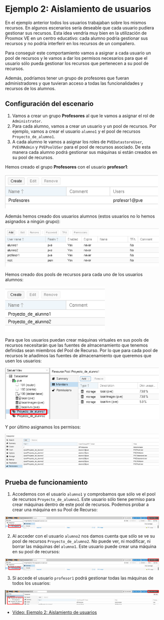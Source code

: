 # Ejemplo 2: Aislamiento de usuarios

En el ejemplo anterior todos los usuarios trabajaban sobre los mismos recursos. En algunos escenarios sería deseable que cada usuario pudiera gestionar sus recursos. Esta idea vendría muy bien en la utilización de Proxmox VE en un centro educativo: cada alumno podría gestionar sus recursos y no podría interferir en los recursos de un compañero. 

Para conseguir este comportamiento vamos a asignar a cada usuario un pool de recursos y le vamos a dar los permisos necesarios para que el usuario sólo pueda gestionar los recursos que pertenecen a su pool de recursos.

Además, podríamos tener un grupo de profesores que fueran administradores y que tuvieran acceso a todas las funcionalidades y recursos de los alumnos.

## Configuración del escenario

1. Vamos a crear un grupo **Profesores** al que le vamos a asignar el rol de `Administrator`.
2. Para cada alumno, vamos a crear un usuario y un pool de recursos. Por ejemplo, vamos a crear el usuario `alumno1` y el pool de recursos `Proyecto_de_alumno1`.
3. A cada alumno le vamos a asignar los roles de `PVEDatastoreUser`, `PVEVMAdmin` y `PVEPoolUSer` para el pool de recursos asociado. De esta manera cada alumno podrá gestionar sus máquinas si están creados en su pool de recursos.

Hemos creado el grupo **Profesores** con el usuario **profesor1**:

![usuarios](img/usuario18.png)

Además hemos creado dos usuarios alumnos (estos usuarios no lo hemos asignados a ningún grupo):

![usuarios](img/usuario19.png)

Hemos creado dos pools de recursos para cada uno de los usuarios alumnos:

![usuarios](img/usuario20.png)

Para que los usuarios puedan crear máquinas virtuales en sus pools de recursos necesitarán que las fuentes de almacenamiento que tenemos definidas sean miembros del Pool de Recurso. Por lo que para cada pool de recursos le añadimos las fuentes de almacenamiento que queremos que usen los usuarios:

![usuarios](img/usuario21.png)

Y por último asignamos los permisos:

![usuarios](img/usuario22.png)

## Prueba de funcionamiento

1. Accedemos con el usuario `alumno1` y comprobamos que sólo ve el pool de recursos `Proyecto_de_alumno1`. Este usuario sólo tiene permiso para crear máquinas dentro de este pool de recursos. Podemos probar a crear una máquina en su Pool de Recurso:

![usuarios](img/usuario23.png)

2. Al acceder con el usuario `alumno2` nos damos cuenta que sólo se ve su pool de recursos `Proyecto_de_alumno2`. No puede ver, ni modificar, ni borrar las máquinas del `alumno1`. Este usuario puede crear una máquina en su pool de recursos:

![usuarios](img/usuario24.png)

3. Si accede el usuario `profesor1` podrá gestionar todas las máquinas de todos los usuarios:

![usuarios](img/usuario25.png)

* [Vídeo: Ejemplo 2: Aislamiento de usuarios](https://youtu.be/Fr5GO_DSXTo)
